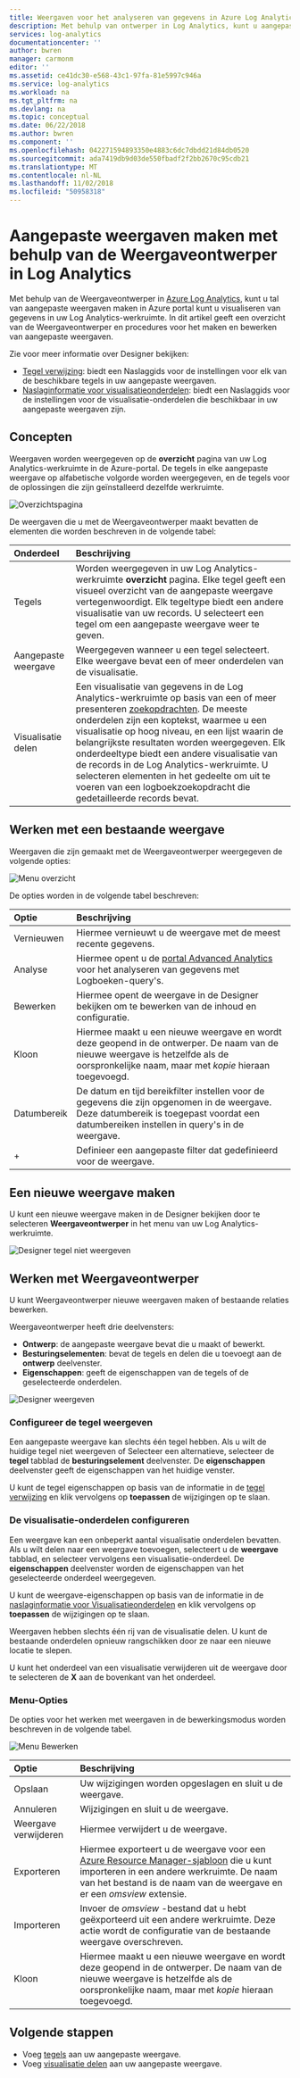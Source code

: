 ```yaml
---
title: Weergaven voor het analyseren van gegevens in Azure Log Analytics maken | Microsoft Docs
description: Met behulp van ontwerper in Log Analytics, kunt u aangepaste weergaven die worden weergegeven in de Azure-portal en bevatten een verscheidenheid aan visualisaties van zoekgegevens in de Log Analytics-werkruimte maken. In dit artikel bevat een overzicht van de Weergaveontwerper en biedt procedures voor het maken en bewerken van aangepaste weergaven.
services: log-analytics
documentationcenter: ''
author: bwren
manager: carmonm
editor: ''
ms.assetid: ce41dc30-e568-43c1-97fa-81e5997c946a
ms.service: log-analytics
ms.workload: na
ms.tgt_pltfrm: na
ms.devlang: na
ms.topic: conceptual
ms.date: 06/22/2018
ms.author: bwren
ms.component: ''
ms.openlocfilehash: 042271594893350e4883c6dc7dbdd21d84db0520
ms.sourcegitcommit: ada7419db9d03de550fbadf2f2bb2670c95cdb21
ms.translationtype: MT
ms.contentlocale: nl-NL
ms.lasthandoff: 11/02/2018
ms.locfileid: "50958318"
---
```

# <a name="create-custom-views-by-using-view-designer-in-log-analytics"></a>Aangepaste weergaven maken met behulp van de Weergaveontwerper in Log Analytics
Met behulp van de Weergaveontwerper in [Azure Log Analytics](log-analytics-queries.md), kunt u tal van aangepaste weergaven maken in Azure portal kunt u visualiseren van gegevens in uw Log Analytics-werkruimte. In dit artikel geeft een overzicht van de Weergaveontwerper en procedures voor het maken en bewerken van aangepaste weergaven.

Zie voor meer informatie over Designer bekijken:

* [Tegel verwijzing](log-analytics-view-designer-tiles.md): biedt een Naslaggids voor de instellingen voor elk van de beschikbare tegels in uw aangepaste weergaven.
* [Naslaginformatie voor visualisatieonderdelen](log-analytics-view-designer-parts.md): biedt een Naslaggids voor de instellingen voor de visualisatie-onderdelen die beschikbaar in uw aangepaste weergaven zijn.


## <a name="concepts"></a>Concepten
Weergaven worden weergegeven op de **overzicht** pagina van uw Log Analytics-werkruimte in de Azure-portal. De tegels in elke aangepaste weergave op alfabetische volgorde worden weergegeven, en de tegels voor de oplossingen die zijn geïnstalleerd dezelfde werkruimte.

![Overzichtspagina](media/log-analytics-view-designer/overview-page.png)

De weergaven die u met de Weergaveontwerper maakt bevatten de elementen die worden beschreven in de volgende tabel:

| Onderdeel | Beschrijving |
|:--- |:--- |
| Tegels | Worden weergegeven in uw Log Analytics-werkruimte **overzicht** pagina. Elke tegel geeft een visueel overzicht van de aangepaste weergave vertegenwoordigt. Elk tegeltype biedt een andere visualisatie van uw records. U selecteert een tegel om een aangepaste weergave weer te geven. |
| Aangepaste weergave | Weergegeven wanneer u een tegel selecteert. Elke weergave bevat een of meer onderdelen van de visualisatie. |
| Visualisatie delen | Een visualisatie van gegevens in de Log Analytics-werkruimte op basis van een of meer presenteren [zoekopdrachten](log-analytics-log-search.md). De meeste onderdelen zijn een koptekst, waarmee u een visualisatie op hoog niveau, en een lijst waarin de belangrijkste resultaten worden weergegeven. Elk onderdeeltype biedt een andere visualisatie van de records in de Log Analytics-werkruimte. U selecteren elementen in het gedeelte om uit te voeren van een logboekzoekopdracht die gedetailleerde records bevat. |


## <a name="work-with-an-existing-view"></a>Werken met een bestaande weergave
Weergaven die zijn gemaakt met de Weergaveontwerper weergegeven de volgende opties:

![Menu overzicht](media/log-analytics-view-designer/overview-menu.png)

De opties worden in de volgende tabel beschreven:

| Optie | Beschrijving |
|:--|:--|
| Vernieuwen   | Hiermee vernieuwt u de weergave met de meest recente gegevens. | 
| Analyse | Hiermee opent u de [portal Advanced Analytics](log-analytics-log-search-portals.md) voor het analyseren van gegevens met Logboeken-query's. |
| Bewerken       | Hiermee opent de weergave in de Designer bekijken om te bewerken van de inhoud en configuratie.  |
| Kloon      | Hiermee maakt u een nieuwe weergave en wordt deze geopend in de ontwerper. De naam van de nieuwe weergave is hetzelfde als de oorspronkelijke naam, maar met *kopie* hieraan toegevoegd. |
| Datumbereik | De datum en tijd bereikfilter instellen voor de gegevens die zijn opgenomen in de weergave. Deze datumbereik is toegepast voordat een datumbereiken instellen in query's in de weergave.  |
| +          | Definieer een aangepaste filter dat gedefinieerd voor de weergave. |


## <a name="create-a-new-view"></a>Een nieuwe weergave maken
U kunt een nieuwe weergave maken in de Designer bekijken door te selecteren **Weergaveontwerper** in het menu van uw Log Analytics-werkruimte.

![Designer tegel niet weergeven](media/log-analytics-view-designer/view-designer-tile.png)


## <a name="work-with-view-designer"></a>Werken met Weergaveontwerper
U kunt Weergaveontwerper nieuwe weergaven maken of bestaande relaties bewerken. 

Weergaveontwerper heeft drie deelvensters: 
* **Ontwerp**: de aangepaste weergave bevat die u maakt of bewerkt. 
* **Besturingselementen**: bevat de tegels en delen die u toevoegt aan de **ontwerp** deelvenster. 
* **Eigenschappen**: geeft de eigenschappen van de tegels of de geselecteerde onderdelen.

![Designer weergeven](media/log-analytics-view-designer/view-designer-screenshot.png)

### <a name="configure-the-view-tile"></a>Configureer de tegel weergeven
Een aangepaste weergave kan slechts één tegel hebben. Als u wilt de huidige tegel niet weergeven of Selecteer een alternatieve, selecteer de **tegel** tabblad de **besturingselement** deelvenster. De **eigenschappen** deelvenster geeft de eigenschappen van het huidige venster. 

U kunt de tegel eigenschappen op basis van de informatie in de [tegel verwijzing](log-analytics-view-designer-tiles.md) en klik vervolgens op **toepassen** de wijzigingen op te slaan.

### <a name="configure-the-visualization-parts"></a>De visualisatie-onderdelen configureren
Een weergave kan een onbeperkt aantal visualisatie onderdelen bevatten. Als u wilt delen naar een weergave toevoegen, selecteert u de **weergave** tabblad, en selecteer vervolgens een visualisatie-onderdeel. De **eigenschappen** deelvenster worden de eigenschappen van het geselecteerde onderdeel weergegeven. 

U kunt de weergave-eigenschappen op basis van de informatie in de [naslaginformatie voor Visualisatieonderdelen](log-analytics-view-designer-parts.md) en klik vervolgens op **toepassen** de wijzigingen op te slaan.

Weergaven hebben slechts één rij van de visualisatie delen. U kunt de bestaande onderdelen opnieuw rangschikken door ze naar een nieuwe locatie te slepen.

U kunt het onderdeel van een visualisatie verwijderen uit de weergave door te selecteren de **X** aan de bovenkant van het onderdeel.


### <a name="menu-options"></a>Menu-Opties
De opties voor het werken met weergaven in de bewerkingsmodus worden beschreven in de volgende tabel.

![Menu Bewerken](media/log-analytics-view-designer/edit-menu.png)

| Optie | Beschrijving |
|:--|:--|
| Opslaan        | Uw wijzigingen worden opgeslagen en sluit u de weergave. |
| Annuleren      | Wijzigingen en sluit u de weergave. |
| Weergave verwijderen | Hiermee verwijdert u de weergave. |
| Exporteren      | Hiermee exporteert u de weergave voor een [Azure Resource Manager-sjabloon](../azure-resource-manager/resource-group-authoring-templates.md) die u kunt importeren in een andere werkruimte. De naam van het bestand is de naam van de weergave en er een *omsview* extensie. |
| Importeren      | Invoer de *omsview* -bestand dat u hebt geëxporteerd uit een andere werkruimte. Deze actie wordt de configuratie van de bestaande weergave overschreven. |
| Kloon       | Hiermee maakt u een nieuwe weergave en wordt deze geopend in de ontwerper. De naam van de nieuwe weergave is hetzelfde als de oorspronkelijke naam, maar met *kopie* hieraan toegevoegd. |

## <a name="next-steps"></a>Volgende stappen
* Voeg [tegels](log-analytics-view-designer-tiles.md) aan uw aangepaste weergave.
* Voeg [visualisatie delen](log-analytics-view-designer-parts.md) aan uw aangepaste weergave.
